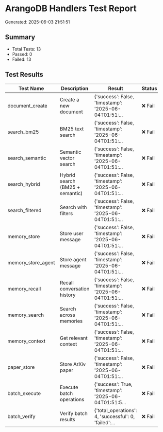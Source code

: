 # ArangoDB Handlers Test Report
Generated: 2025-06-03 21:51:51

## Summary
- Total Tests: 13
- Passed: 0
- Failed: 13

## Test Results

| Test Name | Description | Result | Status | Duration | Error |
|-----------|-------------|--------|--------|----------|-------|
| document_create | Create a new document | {'success': False, 'timestamp': '2025-06-04T01:51:... | ❌ Fail | 0.00s | Failed to connect to ArangoDB |
| search_bm25 | BM25 text search | {'success': False, 'timestamp': '2025-06-04T01:51:... | ❌ Fail | 1.00s | Failed to connect to ArangoDB |
| search_semantic | Semantic vector search | {'success': False, 'timestamp': '2025-06-04T01:51:... | ❌ Fail | 1.00s | Failed to connect to ArangoDB |
| search_hybrid | Hybrid search (BM25 + semantic) | {'success': False, 'timestamp': '2025-06-04T01:51:... | ❌ Fail | 1.00s | Failed to connect to ArangoDB |
| search_filtered | Search with filters | {'success': False, 'timestamp': '2025-06-04T01:51:... | ❌ Fail | 1.00s | Failed to connect to ArangoDB |
| memory_store | Store user message | {'success': False, 'timestamp': '2025-06-04T01:51:... | ❌ Fail | 0.00s | Memory agent not initialized |
| memory_store_agent | Store agent message | {'success': False, 'timestamp': '2025-06-04T01:51:... | ❌ Fail | 0.00s | Memory agent not initialized |
| memory_recall | Recall conversation history | {'success': False, 'timestamp': '2025-06-04T01:51:... | ❌ Fail | 0.00s | Memory agent not initialized |
| memory_search | Search across memories | {'success': False, 'timestamp': '2025-06-04T01:51:... | ❌ Fail | 0.00s | Memory agent not initialized |
| memory_context | Get relevant context | {'success': False, 'timestamp': '2025-06-04T01:51:... | ❌ Fail | 0.00s | Memory agent not initialized |
| paper_store | Store ArXiv paper | {'success': False, 'timestamp': '2025-06-04T01:51:... | ❌ Fail | 0.00s | Failed to connect to ArangoDB |
| batch_execute | Execute batch operations | {'success': True, 'timestamp': '2025-06-04T01:51:5... | ❌ Fail | 0.01s | - |
| batch_verify | Verify batch results | {'total_operations': 4, 'successful': 0, 'failed':... | ❌ Fail | 0.01s | - |

